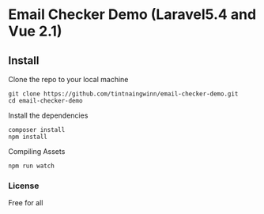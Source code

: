 Email Checker Demo (Laravel5.4 and Vue 2.1)
=================


## Install

Clone the repo to your local machine

  ```
  git clone https://github.com/tintnaingwinn/email-checker-demo.git
  cd email-checker-demo
  ```

Install the dependencies

  ```
  composer install
  npm install 
  ```

Compiling Assets

  ```
  npm run watch
  ```


### License

Free for all
